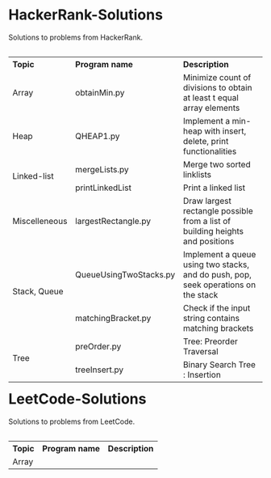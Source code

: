 # HackerRank-Solutions
Solutions to problems from HackerRank.

<table style="float: left">
  <tr>
    <th align="left">Topic</th>
    <th align="left">Program name</th>
    <th align="left">Description</th>
  </tr>
  <tr>
    <td>Array</td>
    <td>obtainMin.py</td>
    <td>Minimize count of divisions to obtain at least t equal array elements</td>
  </tr>
  <tr>
    <td>Heap</td>
    <td>QHEAP1.py</td>
    <td>Implement a min-heap with insert, delete, print functionalities</td>
  </tr>
  <tr>
    <td rowspan="2">Linked-list</td>
    <td>mergeLists.py</td>
    <td>Merge two sorted linklists</td>
  </tr>
  <tr>
    <td>printLinkedList</td>
    <td>Print a linked list</td>
  </tr>
  <tr>
    <td>Miscelleneous</td>
    <td>largestRectangle.py</td>
    <td>Draw largest rectangle possible from a list of building heights and positions</td>
  </tr>
  <tr>
    <td rowspan="2">Stack, Queue</td>
    <td>QueueUsingTwoStacks.py</td>
    <td>Implement a queue using two stacks, and do push, pop, seek operations on the stack</td>
  </tr>
  <tr>
    <td>matchingBracket.py</td>
    <td>Check if the input string contains matching brackets</td>
  </tr>
  <tr>
    <td rowspan="2">Tree</td>
    <td>preOrder.py</td>
    <td>Tree: Preorder Traversal</td>
  </tr>
  <tr>
    <td>treeInsert.py</td>
    <td>Binary Search Tree : Insertion</td>
  </tr>

</table>
 
# LeetCode-Solutions
Solutions to problems from LeetCode.

<table style="float: right">
  <tr>
    <th align="left">Topic</th>
    <th align="left">Program name</th>
    <th align="left">Description</th>
  </tr>
  <tr>
    <td>Array</td>
    <td></td>
    <td></td>
  </tr>
 </table>
